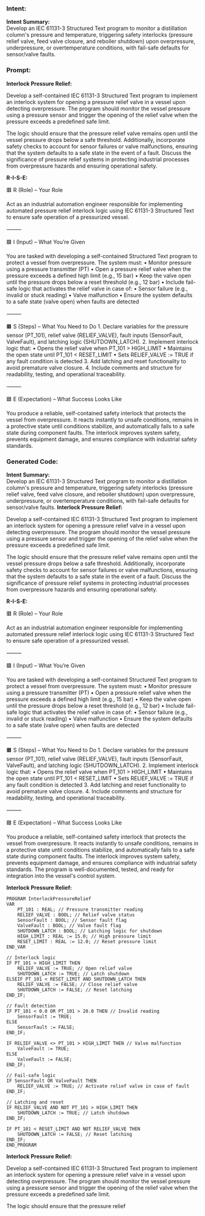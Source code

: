 ### Intent:
**Intent Summary:**  
Develop an IEC 61131-3 Structured Text program to monitor a distillation column's pressure and temperature, triggering safety interlocks (pressure relief valve, feed valve closure, and reboiler shutdown) upon overpressure, underpressure, or overtemperature conditions, with fail-safe defaults for sensor/valve faults.

### Prompt:
**Interlock Pressure Relief:**

Develop a self-contained IEC 61131-3 Structured Text program to implement an interlock system for opening a pressure relief valve in a vessel upon detecting overpressure. The program should monitor the vessel pressure using a pressure sensor and trigger the opening of the relief valve when the pressure exceeds a predefined safe limit.

The logic should ensure that the pressure relief valve remains open until the vessel pressure drops below a safe threshold. Additionally, incorporate safety checks to account for sensor failures or valve malfunctions, ensuring that the system defaults to a safe state in the event of a fault. Discuss the significance of pressure relief systems in protecting industrial processes from overpressure hazards and ensuring operational safety.

**R-I-S-E:**

🟥 R (Role) – Your Role

Act as an industrial automation engineer responsible for implementing automated pressure relief interlock logic using IEC 61131-3 Structured Text to ensure safe operation of a pressurized vessel.

⸻

🟩 I (Input) – What You’re Given

You are tasked with developing a self-contained Structured Text program to protect a vessel from overpressure. The system must:
	•	Monitor pressure using a pressure transmitter (PT)
	•	Open a pressure relief valve when the pressure exceeds a defined high limit (e.g., 15 bar)
	•	Keep the valve open until the pressure drops below a reset threshold (e.g., 12 bar)
	•	Include fail-safe logic that activates the relief valve in case of:
	•	Sensor failure (e.g., invalid or stuck reading)
	•	Valve malfunction
	•	Ensure the system defaults to a safe state (valve open) when faults are detected

⸻

🟧 S (Steps) – What You Need to Do
	1.	Declare variables for the pressure sensor (PT_101), relief valve (RELIEF_VALVE), fault inputs (SensorFault, ValveFault), and latching logic (SHUTDOWN_LATCH).
	2.	Implement interlock logic that:
	•	Opens the relief valve when PT_101 > HIGH_LIMIT
	•	Maintains the open state until PT_101 < RESET_LIMIT
	•	Sets RELIEF_VALVE := TRUE if any fault condition is detected
	3.	Add latching and reset functionality to avoid premature valve closure.
	4.	Include comments and structure for readability, testing, and operational traceability.

⸻

🟦 E (Expectation) – What Success Looks Like

You produce a reliable, self-contained safety interlock that protects the vessel from overpressure. It reacts instantly to unsafe conditions, remains in a protective state until conditions stabilize, and automatically fails to a safe state during component faults. The interlock improves system safety, prevents equipment damage, and ensures compliance with industrial safety standards.

### Generated Code:
**Intent Summary:**  
Develop an IEC 61131-3 Structured Text program to monitor a distillation column's pressure and temperature, triggering safety interlocks (pressure relief valve, feed valve closure, and reboiler shutdown) upon overpressure, underpressure, or overtemperature conditions, with fail-safe defaults for sensor/valve faults.
**Interlock Pressure Relief:**

Develop a self-contained IEC 61131-3 Structured Text program to implement an interlock system for opening a pressure relief valve in a vessel upon detecting overpressure. The program should monitor the vessel pressure using a pressure sensor and trigger the opening of the relief valve when the pressure exceeds a predefined safe limit.

The logic should ensure that the pressure relief valve remains open until the vessel pressure drops below a safe threshold. Additionally, incorporate safety checks to account for sensor failures or valve malfunctions, ensuring that the system defaults to a safe state in the event of a fault. Discuss the significance of pressure relief systems in protecting industrial processes from overpressure hazards and ensuring operational safety.

**R-I-S-E:**

🟥 R (Role) – Your Role

Act as an industrial automation engineer responsible for implementing automated pressure relief interlock logic using IEC 61131-3 Structured Text to ensure safe operation of a pressurized vessel.

⸻

🟩 I (Input) – What You’re Given

You are tasked with developing a self-contained Structured Text program to protect a vessel from overpressure. The system must:
	•	Monitor pressure using a pressure transmitter (PT)
	•	Open a pressure relief valve when the pressure exceeds a defined high limit (e.g., 15 bar)
	•	Keep the valve open until the pressure drops below a reset threshold (e.g., 12 bar)
	•	Include fail-safe logic that activates the relief valve in case of:
	•	Sensor failure (e.g., invalid or stuck reading)
	•	Valve malfunction
	•	Ensure the system defaults to a safe state (valve open) when faults are detected

⸻

🟧 S (Steps) – What You Need to Do
	1.	Declare variables for the pressure sensor (PT_101), relief valve (RELIEF_VALVE), fault inputs (SensorFault, ValveFault), and latching logic (SHUTDOWN_LATCH).
	2.	Implement interlock logic that:
	•	Opens the relief valve when PT_101 > HIGH_LIMIT
	•	Maintains the open state until PT_101 < RESET_LIMIT
	•	Sets RELIEF_VALVE := TRUE if any fault condition is detected
	3.	Add latching and reset functionality to avoid premature valve closure.
	4.	Include comments and structure for readability, testing, and operational traceability.

⸻

🟦 E (Expectation) – What Success Looks Like

You produce a reliable, self-contained safety interlock that protects the vessel from overpressure. It reacts instantly to unsafe conditions, remains in a protective state until conditions stabilize, and automatically fails to a safe state during component faults. The interlock improves system safety, prevents equipment damage, and ensures compliance with industrial safety standards. The program is well-documented, tested, and ready for integration into the vessel's control system.

**Interlock Pressure Relief:**

```structuredtext
PROGRAM InterlockPressureRelief
VAR
    PT_101 : REAL; // Pressure transmitter reading
    RELIEF_VALVE : BOOL; // Relief valve status
    SensorFault : BOOL; // Sensor fault flag
    ValveFault : BOOL; // Valve fault flag
    SHUTDOWN_LATCH : BOOL; // Latching logic for shutdown
    HIGH_LIMIT : REAL := 15.0; // High pressure limit
    RESET_LIMIT : REAL := 12.0; // Reset pressure limit
END_VAR

// Interlock logic
IF PT_101 > HIGH_LIMIT THEN
    RELIEF_VALVE := TRUE; // Open relief valve
    SHUTDOWN_LATCH := TRUE; // Latch shutdown
ELSEIF PT_101 < RESET_LIMIT AND SHUTDOWN_LATCH THEN
    RELIEF_VALVE := FALSE; // Close relief valve
    SHUTDOWN_LATCH := FALSE; // Reset latching
END_IF;

// Fault detection
IF PT_101 < 0.0 OR PT_101 > 20.0 THEN // Invalid reading
    SensorFault := TRUE;
ELSE
    SensorFault := FALSE;
END_IF;

IF RELIEF_VALVE <> PT_101 > HIGH_LIMIT THEN // Valve malfunction
    ValveFault := TRUE;
ELSE
    ValveFault := FALSE;
END_IF;

// Fail-safe logic
IF SensorFault OR ValveFault THEN
    RELIEF_VALVE := TRUE; // Activate relief valve in case of fault
END_IF;

// Latching and reset
IF RELIEF_VALVE AND NOT PT_101 > HIGH_LIMIT THEN
    SHUTDOWN_LATCH := TRUE; // Latch shutdown
END_IF;

IF PT_101 < RESET_LIMIT AND NOT RELIEF_VALVE THEN
    SHUTDOWN_LATCH := FALSE; // Reset latching
END_IF;
END_PROGRAM
```

**Interlock Pressure Relief:**

Develop a self-contained IEC 61131-3 Structured Text program to implement an interlock system for opening a pressure relief valve in a vessel upon detecting overpressure. The program should monitor the vessel pressure using a pressure sensor and trigger the opening of the relief valve when the pressure exceeds a predefined safe limit.

The logic should ensure that the pressure relief
